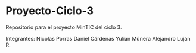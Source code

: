 # Proyecto-Ciclo-3
Repositorio para el proyecto MinTIC del ciclo 3.


Integrantes:
Nicolas Porras
Daniel Cárdenas
Yulian Múnera
Alejandro Luján R.
